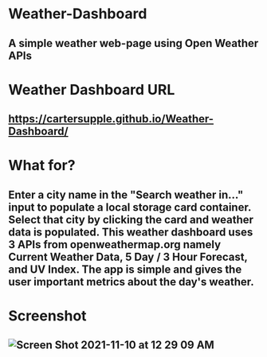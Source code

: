 # Weather-Dashboard

## A simple weather web-page using Open Weather APIs

# Weather Dashboard URL

## https://cartersupple.github.io/Weather-Dashboard/

# What for?

## Enter a city name in the "Search weather in..." input to populate a local storage card container. Select that city by clicking the card and weather data is populated. This weather dashboard uses 3 APIs from openweathermap.org namely Current Weather Data, 5 Day / 3 Hour Forecast, and UV Index. The app is simple and gives the user important metrics about the day's weather. 

# Screenshot

## ![Screen Shot 2021-11-10 at 12 29 09 AM](https://user-images.githubusercontent.com/89411805/141077446-f3a04d7a-435f-47cb-b611-8510394734d0.png)